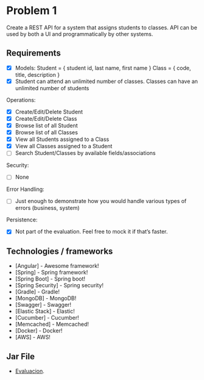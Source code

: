 # Problem 1
Create a REST API for a system that assigns students to classes.  API can be used by both a UI and programmatically by other systems.

## Requirements
- [x] Models: 
Student = { student id, last name, first name }
Class = { code, title, description }
- [x] Student can attend an unlimited number of classes.  Classes can have an unlimited number of students

Operations:
- [x] Create/Edit/Delete Student
- [x] Create/Edit/Delete Class
- [x] Browse list of all Student
- [x] Browse list of all Classes
- [x] View all Students assigned to a Class
- [x] View all Classes assigned to a Student
- [ ] Search Student/Classes by available fields/associations

Security:
- [ ] None

Error Handling:
- [ ] Just enough to demonstrate how you would handle various types of errors (business, system)

Persistence:
- [x] Not part of the evaluation.  Feel free to mock it if that’s faster.

## Technologies / frameworks

* [Angular] - Awesome framework!
* [Spring] - Spring framework!
* [Spring Boot] - Spring boot!
* [Spring Security] - Spring security!
* [Gradle] - Gradle!
* [MongoDB] - MongoDB!
* [Swagger] - Swagger!
* [Elastic Stack] - Elastic!
* [Cucumber] - Cucumber!
* [Memcached] - Memcached!
* [Docker] - Docker!
* [AWS] - AWS!

## Jar File
* [Evaluacion](https://github.com/claudio252/truextend/blob/master/evaluation-0.0.1-SNAPSHOT.jar).